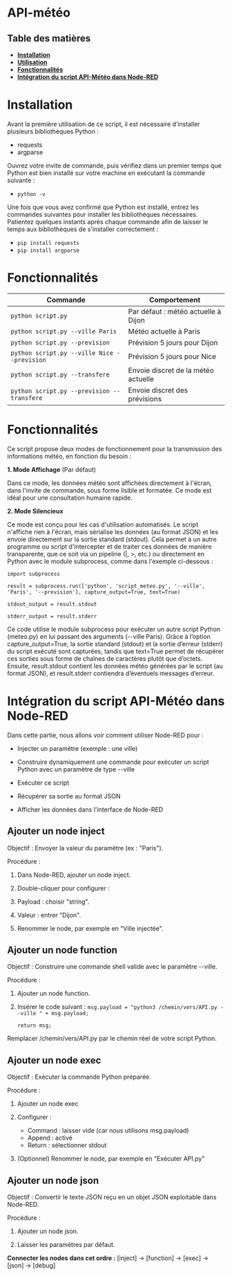 # API-météo

## Table des matières 

- [**Installation**](#Installation)
- [**Utilisation**](#Utilisation)
- [**Fonctionnalités**](#Fonctionnalités)
- [**Intégration du script API-Météo dans Node-RED**](#intégration-du-script-api-météo-dans-node-red)

# **Installation**

Avant la première utilisation de ce script, il est nécessaire d’installer plusieurs bibliothèques Python :

- requests
- argparse

Ouvrez votre invite de commande, puis vérifiez dans un premier temps que Python est bien installé sur votre machine en exécutant la commande suivante :

- `python -v`

Une fois que vous avez confirmé que Python est installé, entrez les commandes suivantes pour installer les bibliothèques nécessaires. Patientez quelques instants après chaque commande afin de laisser le temps aux bibliothèques de s’installer correctement :

- `pip install requests`
- `pip install argparse`

# **Fonctionnalités**

| Commande                                      | Comportement                          |
|----------------------------------------------|---------------------------------------|
| `python script.py`                           | Par défaut : météo actuelle à Dijon   |
| `python script.py --ville Paris`             | Météo actuelle à Paris                |
| `python script.py --prevision`               | Prévision 5 jours pour Dijon          |
| `python script.py --ville Nice --prevision`  | Prévision 5 jours pour Nice           |
| `python script.py --transfere`               | Envoie discret de la météo actuelle   |
| `python script.py --prevision --transfere`   | Envoie discret des prévisions         |

# **Fonctionnalités**

Ce script propose deux modes de fonctionnement pour la transmission des informations météo, en fonction du besoin :

**1. Mode Affichage** (Par défaut)

Dans ce mode, les données météo sont affichées directement à l'écran, dans l'invite de commande, sous forme lisible et formatée. Ce mode est idéal pour une consultation humaine rapide.

**2. Mode Silencieux**

Ce mode est conçu pour les cas d'utilisation automatisés. Le script n'affiche rien à l'écran, mais sérialise les données (au format JSON) et les envoie directement sur la sortie standard (stdout). Cela permet à un autre programme ou script d'intercepter et de traiter ces données de manière transparente, que ce soit via un pipeline (|, >, etc.) ou directement en Python avec le module subprocess, comme dans l'exemple ci-dessous :

`import subprocess`

`result = subprocess.run(['python', 'script_meteo.py', '--ville', 'Paris', '--prevision'], capture_output=True, text=True)`

`stdout_output = result.stdout`

`stderr_output = result.stderr`

Ce code utilise le module subprocess pour exécuter un autre script Python (meteo.py) en lui passant des arguments (--ville Paris). Grâce à l’option capture_output=True, la sortie standard (stdout) et la sortie d’erreur (stderr) du script exécuté sont capturées, tandis que text=True permet de récupérer ces sorties sous forme de chaînes de caractères plutôt que d’octets. Ensuite, result.stdout contient les données météo générées par le script (au format JSON), et result.stderr contiendra d’éventuels messages d’erreur.

# **Intégration du script API-Météo dans Node-RED**

Dans cette partie, nous allons voir comment utiliser Node-RED pour :

- Injecter un paramètre (exemple : une ville) 

- Construire dynamiquement une commande pour exécuter un script Python avec un paramètre de type --ville 

- Exécuter ce script 

- Récupérer sa sortie au format JSON 

- Afficher les données dans l'interface de Node-RED

## Ajouter un node inject

  Objectif : Envoyer la valeur du paramètre (ex : "Paris").

  Procédure :

  1. Dans Node-RED, ajouter un node inject.
  
  2. Double-cliquer pour configurer :
  
  3. Payload : choisir "string".
  
  4. Valeur : entrer "Dijon".
  
  5. Renommer le node, par exemple en "Ville injectée".

  ## Ajouter un node function

  Objectif : Construire une commande shell valide avec le paramètre --ville.

  Procédure :

  1. Ajouter un node function.
    
  2. Insérer le code suivant :
       `msg.payload = "python3 /chemin/vers/API.py --ville " + msg.payload;`
     
       `return msg;`
     
  Remplacer /chemin/vers/API.py par le chemin réel de votre script Python.


  ## Ajouter un node exec

  Objectif : Exécuter la commande Python préparée.

  Procédure :

  1. Ajouter un node exec
  
  2. Configurer :
       - Command : laisser vide (car nous utilisons msg.payload)
       - Append : activé
       - Return : sélectionner stdout
  
  3. (Optionnel) Renommer le node, par exemple en "Exécuter API.py"

  ## Ajouter un node json
  
  Objectif : Convertir le texte JSON reçu en un objet JSON exploitable dans Node-RED.

  Procédure :

  1. Ajouter un node json.

  2. Laisser les paramètres par défaut.

**Connecter les nodes dans cet ordre :**
  [inject] → [function] → [exec] → [json] → [debug]
